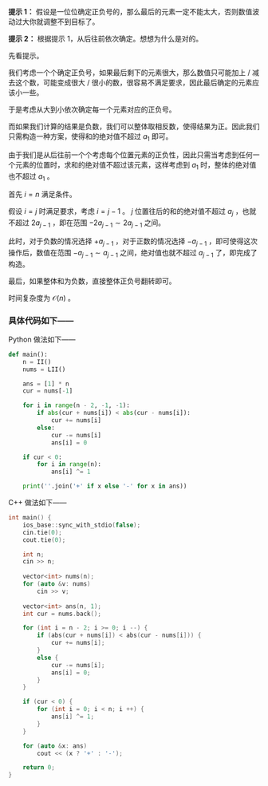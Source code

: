 **提示 1：** 假设是一位位确定正负号的，那么最后的元素一定不能太大，否则数值波动过大你就调整不到目标了。

**提示 2：** 根据提示 1，从后往前依次确定。想想为什么是对的。

先看提示。

我们考虑一个个确定正负号，如果最后剩下的元素很大，那么数值只可能加上 / 减去这个数，可能变成很大 / 很小的数，很容易不满足要求，因此最后确定的元素应该小一些。

于是考虑从大到小依次确定每一个元素对应的正负号。

而如果我们计算的结果是负数，我们可以整体取相反数，使得结果为正。因此我们只需构造一种方案，使得和的绝对值不超过 $a_1$ 即可。

由于我们是从后往前一个个考虑每个位置元素的正负性，因此只需当考虑到任何一个元素的位置时，求和的绝对值不超过该元素，这样考虑到 $a_1$ 时，整体的绝对值也不超过 $a_1$ 。

首先 $i=n$ 满足条件。

假设 $i=j$ 时满足要求，考虑 $i=j-1$ 。 $j$ 位置往后的和的绝对值不超过 $a_j$ ，也就不超过 $2a_{j-1}$ ，即在范围 $-2a_{j-1}\sim 2a_{j-1}$ 之间。

此时，对于负数的情况选择 $+a_{j-1}$ ，对于正数的情况选择 $-a_{j-1}$ ，即可使得这次操作后，数值在范围 $-a_{j-1}\sim a_{j-1}$ 之间，绝对值也就不超过 $a_{j-1}$ 了，即完成了构造。

最后，如果整体和为负数，直接整体正负号翻转即可。

时间复杂度为 $\mathcal{O}(n)$ 。

### 具体代码如下——

Python 做法如下——

```Python []
def main():
    n = II()
    nums = LII()

    ans = [1] * n
    cur = nums[-1]

    for i in range(n - 2, -1, -1):
        if abs(cur + nums[i]) < abs(cur - nums[i]):
            cur += nums[i]
        else:
            cur -= nums[i]
            ans[i] = 0

    if cur < 0:
        for i in range(n):
            ans[i] ^= 1

    print(''.join('+' if x else '-' for x in ans))
```

C++ 做法如下——

```cpp []
int main() {
    ios_base::sync_with_stdio(false);
    cin.tie(0);
    cout.tie(0);

    int n;
    cin >> n;
    
    vector<int> nums(n);
    for (auto &v: nums)
        cin >> v;
    
    vector<int> ans(n, 1);
    int cur = nums.back();

    for (int i = n - 2; i >= 0; i --) {
        if (abs(cur + nums[i]) < abs(cur - nums[i])) {
            cur += nums[i];
        }
        else {
            cur -= nums[i];
            ans[i] = 0;
        }
    }

    if (cur < 0) {
        for (int i = 0; i < n; i ++) {
            ans[i] ^= 1;
        }
    }

    for (auto &x: ans)
        cout << (x ? '+' : '-');

    return 0;
}
```
